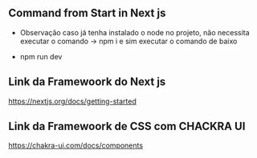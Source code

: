 
## Command from Start in Next js
* Observação caso já tenha instalado o node no projeto, não necessita executar o comando -> npm i e sim executar o comando de baixo
- npm run dev

## Link da Framewoork do Next js
https://nextjs.org/docs/getting-started

## Link da Framewoork de CSS com CHACKRA UI
https://chakra-ui.com/docs/components
